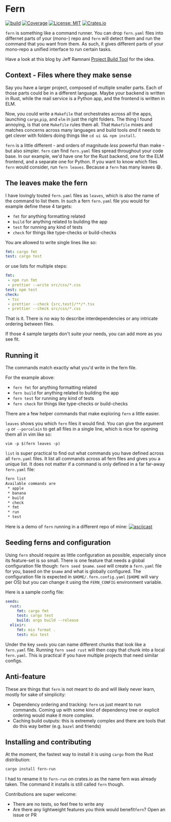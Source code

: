 # Fern

[![build](https://github.com/felipesere/fern/actions/workflows/ci.yaml/badge.svg)](https://github.com/felipesere/fern/actions/workflows/ci.yaml)
[![Coverage](https://codecov.io/gh/felipesere/fern/branch/master/graph/badge.svg)](https://codecov.io/gh/felipesere/fern)
[![License: MIT](https://img.shields.io/badge/License-MIT-yellow.svg)](https://opensource.org/licenses/MIT)
[![Crates.io](https://meritbadge.herokuapp.com/fern-run)](https://crates.io/crates/fern-run)

`fern` is something like a command runner. You can drop `fern.yaml` files into differnet parts of your (mono-) repo and `fern` will detect them and run the command that you want from them.
As such, it gives different parts of your mono-repo a unified interface to run certain tasks.

Have a look at this blog by Jeff Ramnani [Project Build Tool](https://8thlight.com/blog/jeff-ramnani/2017/08/07/project-build-protocol.html) for the idea.

## Context - Files where they make sense

Say you have a larger project, composed of multiple smaller parts.
Each of those parts could be in a different language.
Maybe your backend is written in Rust, while the mail service is a Python app, and the frontend is written in ELM.

Now, you could write a `Makefile` that orchestrates across all the apps,
launching `cargo`,`pip`, and `elm` in just the right folders.
The thing I found annoying, is that one `Makefile` rules them all.
That `Makefile` mixes and matches concerns across many languages and build tools _and_ it needs to get clever with folders doing things like `cd ui && npm install`.

`fern` is a little different - and orders of magnitude _less_ powerful than make - but also simpler.
`fern` can find `fern.yaml` files spread throughout your code base.
In our example, we'd have one for the Rust backend, one for the ELM frontend, and a separate one for Python.
If you want to know which files `fern` would consider, run `fern leaves`. 
Because a `fern` has many leaves :smile:.

## The leaves make the fern

I have lovingly touted `fern.yaml` files as `leaves`, which is also the name of the command to list them.
In such a fern `fern.yaml` file you would for example define these 4 targets:

* `fmt` for anything formatting related
* `build` for anything related to building the app
* `test` for running any kind of tests
* `check` for things like type-checks or build-checks

You are allowed to write single lines like so:
```yaml
fmt: cargo fmt
test: cargo test
```

or use lists for multiple steps:
```yaml
fmt:
 - npm run fmt
 - prettier --write src/css/*.css
test: npm test
check:
 - tsc
 - prettier --check {src,test}/**/*.tsx
 - prettier --check src/css/*.css
```

That is it. 
There is no way to describe interdependencies or any intricate ordering between files.



If those 4 sample targets don't suite your needs, you can add more as you see fit.

## Running it

The commands match exactly what you'd write in the fern file.

For the example above:

* `fern fmt` for anything formatting related
* `fern build` for anything related to building the app
* `fern test` for running any kind of tests
* `fern check` for things like type-checks or build-checks

There are a few helper commands that make exploring `fern` a little easier.

`leaves` shows you which `fern` files it would find.
You can give the argument `-p` or `--porcelain` to get all files in a single line, which is nice for opening them all in vim like so:

```
vim -p $(fern leaves -p)
```

`list` is super practical to find out what commands you have defined across all `fern.yaml` files.
It list all commands across all fern files and gives you a unique list. It does not matter if a command is only defined in a far far-away `fern.yaml` file:

```bash
fern list
Available commands are
 * apple
 * banana
 * build
 * check
 * fmt
 * run
 * test
```



Here is a demo of `fern` running in a different repo of mine:
[![asciicast](https://asciinema.org/a/QbKh6hrb8I8bnmvMcSDq3PHkP.png)](https://asciinema.org/a/QbKh6hrb8I8bnmvMcSDq3PHkP)

## Seeding ferns and configuration
Using `fern` should require as little configuration as possible, especially since its feature-set is so small.
There is one feature that needs a global configuration file though: `fern seed $name`.
`seed` will create a `fern.yaml` file for you, based on the `$name` and what is globally configured.
The configuration file is expected in `$HOME/.fern.config.yaml` (`$HOME` will vary per OS) but you can change it using the
`FERN_CONFIG` environment variable.

Here is a sample config file:
```yaml
seeds:
  rust:
     fmt: cargo fmt
     test: cargo test
     build: argo build --release
  elixir:
     fmt: mix format .
     test: mix test
```

Under the key `seeds` you can name different chunks that look like a `fern.yaml` file.
Running `fern seed rust` will then copy that chunk into a local `fern.yaml`.
This is practical if you have multiple projects that need similar configs.

## Anti-feature

These are things that `fern` is not meant to do and will likely never learn, mostly for sake of simplicity:

* Dependency ordering and tracking: `fern` us just meant to run commands. Coming up with some kind of dependency tree or explicit ordering would make it more complex. 
* Caching build outputs: this is extremely complex and there are tools that do this way better (e.g. `bazel` and friends)



## Installing and contributing

At the moment, the fastest way to install it is using `cargo` from the Rust distribution:

```bash
cargo install fern-run
```

I had to rename it to `fern-run` on crates.io as the name fern was already taken. The command it installs is still called `fern` though.

Contributions are super welcome:
* There are no tests, so feel free to write any
* Are there any lightweight features you think would benefit`fern`? Open an issue or PR
